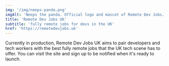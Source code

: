 ```yaml
---
img: '/img/neeps-panda.png'
imgAlt: 'Neeps the panda. Official logo and mascot of Remote Dev Jobs.'
title: 'Remote Dev Jobs UK'
subtitle: 'fully remote jobs for devs in the UK'
href: 'https://remotedevjobs.uk'
---
```


Currently in production, Remote Dev Jobs UK aims to pair developers and tech workers with the best fully remote jobs that the UK tech scene has to offer. You can visit the site and sign up to be notified when it's ready to launch.
